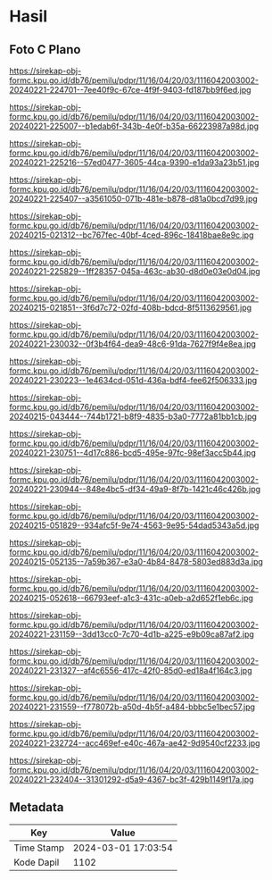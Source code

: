 # Hasil

## Foto C Plano

https://sirekap-obj-formc.kpu.go.id/db76/pemilu/pdpr/11/16/04/20/03/1116042003002-20240221-224701--7ee40f9c-67ce-4f9f-9403-fd187bb9f6ed.jpg

https://sirekap-obj-formc.kpu.go.id/db76/pemilu/pdpr/11/16/04/20/03/1116042003002-20240221-225007--b1edab6f-343b-4e0f-b35a-66223987a98d.jpg

https://sirekap-obj-formc.kpu.go.id/db76/pemilu/pdpr/11/16/04/20/03/1116042003002-20240221-225216--57ed0477-3605-44ca-9390-e1da93a23b51.jpg

https://sirekap-obj-formc.kpu.go.id/db76/pemilu/pdpr/11/16/04/20/03/1116042003002-20240221-225407--a3561050-071b-481e-b878-d81a0bcd7d99.jpg

https://sirekap-obj-formc.kpu.go.id/db76/pemilu/pdpr/11/16/04/20/03/1116042003002-20240215-021312--bc767fec-40bf-4ced-896c-18418bae8e9c.jpg

https://sirekap-obj-formc.kpu.go.id/db76/pemilu/pdpr/11/16/04/20/03/1116042003002-20240221-225829--1ff28357-045a-463c-ab30-d8d0e03e0d04.jpg

https://sirekap-obj-formc.kpu.go.id/db76/pemilu/pdpr/11/16/04/20/03/1116042003002-20240215-021851--3f6d7c72-02fd-408b-bdcd-8f5113629561.jpg

https://sirekap-obj-formc.kpu.go.id/db76/pemilu/pdpr/11/16/04/20/03/1116042003002-20240221-230032--0f3b4f64-dea9-48c6-91da-7627f9f4e8ea.jpg

https://sirekap-obj-formc.kpu.go.id/db76/pemilu/pdpr/11/16/04/20/03/1116042003002-20240221-230223--1e4634cd-051d-436a-bdf4-fee62f506333.jpg

https://sirekap-obj-formc.kpu.go.id/db76/pemilu/pdpr/11/16/04/20/03/1116042003002-20240215-043444--744b1721-b8f9-4835-b3a0-7772a81bb1cb.jpg

https://sirekap-obj-formc.kpu.go.id/db76/pemilu/pdpr/11/16/04/20/03/1116042003002-20240221-230751--4d17c886-bcd5-495e-97fc-98ef3acc5b44.jpg

https://sirekap-obj-formc.kpu.go.id/db76/pemilu/pdpr/11/16/04/20/03/1116042003002-20240221-230944--848e4bc5-df34-49a9-8f7b-1421c46c426b.jpg

https://sirekap-obj-formc.kpu.go.id/db76/pemilu/pdpr/11/16/04/20/03/1116042003002-20240215-051829--934afc5f-9e74-4563-9e95-54dad5343a5d.jpg

https://sirekap-obj-formc.kpu.go.id/db76/pemilu/pdpr/11/16/04/20/03/1116042003002-20240215-052135--7a59b367-e3a0-4b84-8478-5803ed883d3a.jpg

https://sirekap-obj-formc.kpu.go.id/db76/pemilu/pdpr/11/16/04/20/03/1116042003002-20240215-052618--66793eef-a1c3-431c-a0eb-a2d652f1eb6c.jpg

https://sirekap-obj-formc.kpu.go.id/db76/pemilu/pdpr/11/16/04/20/03/1116042003002-20240221-231159--3dd13cc0-7c70-4d1b-a225-e9b09ca87af2.jpg

https://sirekap-obj-formc.kpu.go.id/db76/pemilu/pdpr/11/16/04/20/03/1116042003002-20240221-231327--af4c6556-417c-42f0-85d0-ed18a4f164c3.jpg

https://sirekap-obj-formc.kpu.go.id/db76/pemilu/pdpr/11/16/04/20/03/1116042003002-20240221-231559--f778072b-a50d-4b5f-a484-bbbc5e1bec57.jpg

https://sirekap-obj-formc.kpu.go.id/db76/pemilu/pdpr/11/16/04/20/03/1116042003002-20240221-232724--acc469ef-e40c-467a-ae42-9d9540cf2233.jpg

https://sirekap-obj-formc.kpu.go.id/db76/pemilu/pdpr/11/16/04/20/03/1116042003002-20240221-232404--31301292-d5a9-4367-bc3f-429b1149f17a.jpg


## Metadata

| Key        | Value               |
| ---------- | ------------------- |
| Time Stamp | 2024-03-01 17:03:54 |
| Kode Dapil | 1102                |



